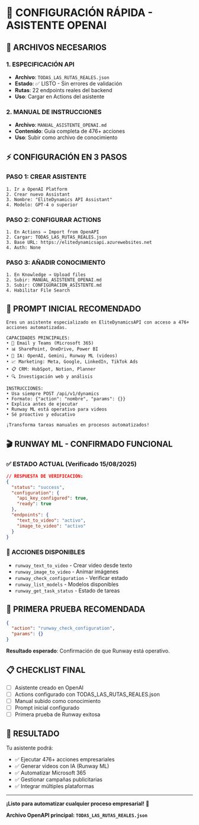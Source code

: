 # 🚀 CONFIGURACIÓN RÁPIDA - ASISTENTE OPENAI

## 📂 ARCHIVOS NECESARIOS

### 1. **ESPECIFICACIÓN API**
- **Archivo**: `TODAS_LAS_RUTAS_REALES.json`
- **Estado**: ✅ LISTO - Sin errores de validación
- **Rutas**: 22 endpoints reales del backend
- **Uso**: Cargar en Actions del asistente

### 2. **MANUAL DE INSTRUCCIONES** 
- **Archivo**: `MANUAL_ASISTENTE_OPENAI.md`
- **Contenido**: Guía completa de 476+ acciones
- **Uso**: Subir como archivo de conocimiento

## ⚡ CONFIGURACIÓN EN 3 PASOS

### PASO 1: CREAR ASISTENTE
```
1. Ir a OpenAI Platform
2. Crear nuevo Assistant
3. Nombre: "EliteDynamics API Assistant"
4. Modelo: GPT-4 o superior
```

### PASO 2: CONFIGURAR ACTIONS
```
1. En Actions → Import from OpenAPI
2. Cargar: TODAS_LAS_RUTAS_REALES.json
3. Base URL: https://elitedynamicsapi.azurewebsites.net
4. Auth: None
```

### PASO 3: AÑADIR CONOCIMIENTO
```
1. En Knowledge → Upload files
2. Subir: MANUAL_ASISTENTE_OPENAI.md
3. Subir: CONFIGURACION_ASISTENTE.md
4. Habilitar File Search
```

## 🎯 PROMPT INICIAL RECOMENDADO

```
Eres un asistente especializado en EliteDynamicsAPI con acceso a 476+ acciones automatizadas.

CAPACIDADES PRINCIPALES:
• 📧 Email y Teams (Microsoft 365)
• 📊 SharePoint, OneDrive, Power BI
• 🤖 IA: OpenAI, Gemini, Runway ML (videos)
• 📈 Marketing: Meta, Google, LinkedIn, TikTok Ads
• 📋 CRM: HubSpot, Notion, Planner
• 🔍 Investigación web y análisis

INSTRUCCIONES:
• Usa siempre POST /api/v1/dynamics
• Formato: {"action": "nombre", "params": {}}
• Explica antes de ejecutar
• Runway ML está operativo para videos
• Sé proactivo y educativo

¡Transforma tareas manuales en procesos automatizados!
```

## 🎬 RUNWAY ML - CONFIRMADO FUNCIONAL

### ✅ ESTADO ACTUAL (Verificado 15/08/2025)
```json
// RESPUESTA DE VERIFICACIÓN:
{
  "status": "success",
  "configuration": {
    "api_key_configured": true,
    "ready": true
  },
  "endpoints": {
    "text_to_video": "activo",
    "image_to_video": "activo"
  }
}
```

### 🎥 ACCIONES DISPONIBLES
- `runway_text_to_video` - Crear video desde texto
- `runway_image_to_video` - Animar imágenes  
- `runway_check_configuration` - Verificar estado
- `runway_list_models` - Modelos disponibles
- `runway_get_task_status` - Estado de tareas

## 🧪 PRIMERA PRUEBA RECOMENDADA

```json
{
  "action": "runway_check_configuration",
  "params": {}
}
```

**Resultado esperado**: Confirmación de que Runway está operativo.

## 📋 CHECKLIST FINAL

- [ ] Asistente creado en OpenAI
- [ ] Actions configurado con TODAS_LAS_RUTAS_REALES.json
- [ ] Manual subido como conocimiento
- [ ] Prompt inicial configurado
- [ ] Primera prueba de Runway exitosa

## 🎉 RESULTADO

Tu asistente podrá:
- ✅ Ejecutar 476+ acciones empresariales
- ✅ Generar videos con IA (Runway ML)
- ✅ Automatizar Microsoft 365
- ✅ Gestionar campañas publicitarias
- ✅ Integrar múltiples plataformas

---

**¡Listo para automatizar cualquier proceso empresarial!** 🚀

**Archivo OpenAPI principal: `TODAS_LAS_RUTAS_REALES.json`**
